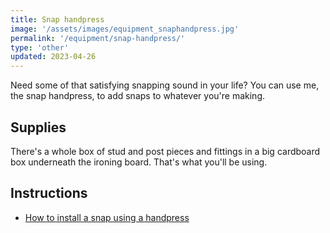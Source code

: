 ```yaml
---
title: Snap handpress
image: '/assets/images/equipment_snaphandpress.jpg'
permalink: '/equipment/snap-handpress/'
type: 'other'
updated: 2023-04-26
---
```


Need some of that satisfying snapping sound in your life? You can use me, the snap handpress, to add snaps to whatever you're making.

## Supplies

There's a whole box of stud and post pieces and fittings in a big cardboard box underneath the ironing board. That's what you'll be using.


## Instructions

* [How to install a snap using a handpress](https://www.ifixit.com/Guide/Installing+a+Metal+Snap+Using+a+Hand+Press/19446)